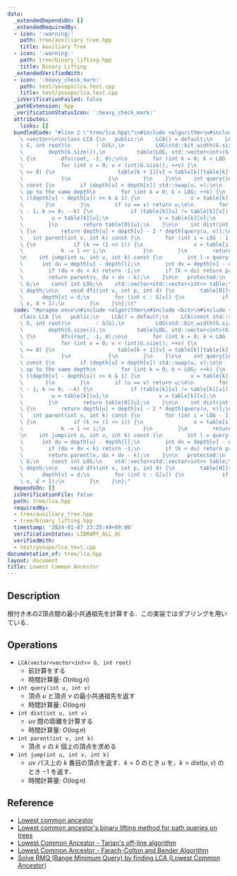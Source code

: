 ```yaml
---
data:
  _extendedDependsOn: []
  _extendedRequiredBy:
  - icon: ':warning:'
    path: tree/auxiliary_tree.hpp
    title: Auxiliary Tree
  - icon: ':warning:'
    path: tree/binary_lifting.hpp
    title: Binary Lifting
  _extendedVerifiedWith:
  - icon: ':heavy_check_mark:'
    path: test/yosupo/lca.test.cpp
    title: test/yosupo/lca.test.cpp
  _isVerificationFailed: false
  _pathExtension: hpp
  _verificationStatusIcon: ':heavy_check_mark:'
  attributes:
    links: []
  bundledCode: "#line 2 \"tree/lca.hpp\"\n#include <algorithm>\n#include <bit>\n#include\
    \ <vector>\n\nclass LCA {\n   public:\n    LCA() = default;\n    LCA(const std::vector<std::vector<int>>&\
    \ G, int root)\n        : G(G),\n          LOG(std::bit_width(G.size())),\n  \
    \        depth(G.size()),\n          table(LOG, std::vector<int>(G.size(), -1))\
    \ {\n        dfs(root, -1, 0);\n\n        for (int k = 0; k < LOG - 1; ++k) {\n\
    \            for (int v = 0; v < (int)G.size(); ++v) {\n                if (table[k][v]\
    \ >= 0) {\n                    table[k + 1][v] = table[k][table[k][v]];\n    \
    \            }\n            }\n        }\n    }\n\n    int query(int u, int v)\
    \ const {\n        if (depth[u] > depth[v]) std::swap(u, v);\n\n        // go\
    \ up to the same depth\n        for (int k = 0; k < LOG; ++k) {\n            if\
    \ ((depth[v] - depth[u]) >> k & 1) {\n                v = table[k][v];\n     \
    \       }\n        }\n        if (u == v) return u;\n\n        for (int k = LOG\
    \ - 1; k >= 0; --k) {\n            if (table[k][u] != table[k][v]) {\n       \
    \         u = table[k][u];\n                v = table[k][v];\n            }\n\
    \        }\n        return table[0][u];\n    }\n\n    int dist(int u, int v) const\
    \ {\n        return depth[u] + depth[v] - 2 * depth[query(u, v)];\n    }\n\n \
    \   int parent(int v, int k) const {\n        for (int i = LOG - 1; i >= 0; --i)\
    \ {\n            if (k >= (1 << i)) {\n                v = table[i][v];\n    \
    \            k -= 1 << i;\n            }\n        }\n        return v;\n    }\n\
    \n    int jump(int u, int v, int k) const {\n        int l = query(u, v);\n  \
    \      int du = depth[u] - depth[l];\n        int dv = depth[v] - depth[l];\n\
    \        if (du + dv < k) return -1;\n        if (k < du) return parent(u, k);\n\
    \        return parent(v, du + dv - k);\n    }\n\n   protected:\n    const std::vector<std::vector<int>>&\
    \ G;\n    const int LOG;\n    std::vector<std::vector<int>> table;\n    std::vector<int>\
    \ depth;\n\n    void dfs(int v, int p, int d) {\n        table[0][v] = p;\n  \
    \      depth[v] = d;\n        for (int c : G[v]) {\n            if (c != p) dfs(c,\
    \ v, d + 1);\n        }\n    }\n};\n"
  code: "#pragma once\n#include <algorithm>\n#include <bit>\n#include <vector>\n\n\
    class LCA {\n   public:\n    LCA() = default;\n    LCA(const std::vector<std::vector<int>>&\
    \ G, int root)\n        : G(G),\n          LOG(std::bit_width(G.size())),\n  \
    \        depth(G.size()),\n          table(LOG, std::vector<int>(G.size(), -1))\
    \ {\n        dfs(root, -1, 0);\n\n        for (int k = 0; k < LOG - 1; ++k) {\n\
    \            for (int v = 0; v < (int)G.size(); ++v) {\n                if (table[k][v]\
    \ >= 0) {\n                    table[k + 1][v] = table[k][table[k][v]];\n    \
    \            }\n            }\n        }\n    }\n\n    int query(int u, int v)\
    \ const {\n        if (depth[u] > depth[v]) std::swap(u, v);\n\n        // go\
    \ up to the same depth\n        for (int k = 0; k < LOG; ++k) {\n            if\
    \ ((depth[v] - depth[u]) >> k & 1) {\n                v = table[k][v];\n     \
    \       }\n        }\n        if (u == v) return u;\n\n        for (int k = LOG\
    \ - 1; k >= 0; --k) {\n            if (table[k][u] != table[k][v]) {\n       \
    \         u = table[k][u];\n                v = table[k][v];\n            }\n\
    \        }\n        return table[0][u];\n    }\n\n    int dist(int u, int v) const\
    \ {\n        return depth[u] + depth[v] - 2 * depth[query(u, v)];\n    }\n\n \
    \   int parent(int v, int k) const {\n        for (int i = LOG - 1; i >= 0; --i)\
    \ {\n            if (k >= (1 << i)) {\n                v = table[i][v];\n    \
    \            k -= 1 << i;\n            }\n        }\n        return v;\n    }\n\
    \n    int jump(int u, int v, int k) const {\n        int l = query(u, v);\n  \
    \      int du = depth[u] - depth[l];\n        int dv = depth[v] - depth[l];\n\
    \        if (du + dv < k) return -1;\n        if (k < du) return parent(u, k);\n\
    \        return parent(v, du + dv - k);\n    }\n\n   protected:\n    const std::vector<std::vector<int>>&\
    \ G;\n    const int LOG;\n    std::vector<std::vector<int>> table;\n    std::vector<int>\
    \ depth;\n\n    void dfs(int v, int p, int d) {\n        table[0][v] = p;\n  \
    \      depth[v] = d;\n        for (int c : G[v]) {\n            if (c != p) dfs(c,\
    \ v, d + 1);\n        }\n    }\n};"
  dependsOn: []
  isVerificationFile: false
  path: tree/lca.hpp
  requiredBy:
  - tree/auxiliary_tree.hpp
  - tree/binary_lifting.hpp
  timestamp: '2024-01-07 23:25:49+09:00'
  verificationStatus: LIBRARY_ALL_AC
  verifiedWith:
  - test/yosupo/lca.test.cpp
documentation_of: tree/lca.hpp
layout: document
title: Lowest Common Ancestor
---
```


## Description

根付き木の2頂点間の最小共通祖先を計算する．この実装ではダブリングを用いている．

## Operations

- `LCA(vector<vector<int>> G, int root)`
    - 前計算をする
    - 時間計算量: $O(n\log n)$
- `int query(int u, int v)`
    - 頂点 $u$ と頂点 $v$ の最小共通祖先を返す
    - 時間計算量: $O(\log n)$
- `int dist(int u, int v)`
    - $uv$ 間の距離を計算する
    - 時間計算量: $O(\log n)$
- `int parent(int v, int k)`
    - 頂点 $v$ の $k$ 個上の頂点を求める
- `int jump(int u, int v, int k)`
    - $uv$ パス上の $k$ 番目の頂点を返す．$k=0$ のとき $u$ を，$k>dist(u,v)$ のとき $-1$ を返す．
    - 時間計算量: $O(\log n)$

## Reference

- [Lowest common ancestor](https://en.wikipedia.org/wiki/Lowest_common_ancestor)
- [Lowest common ancestor's binary lifting method for path queries on trees](https://codeforces.com/blog/entry/22325)
- [Lowest Common Ancestor - Tarjan's off-line algorithm](https://cp-algorithms.com/graph/lca_tarjan.html)
- [Lowest Common Ancestor - Farach-Colton and Bender Algorithm](https://cp-algorithms.com/graph/lca_farachcoltonbender.html)
- [Solve RMQ (Range Minimum Query) by finding LCA (Lowest Common Ancestor)](https://cp-algorithms.com/graph/rmq_linear.html)